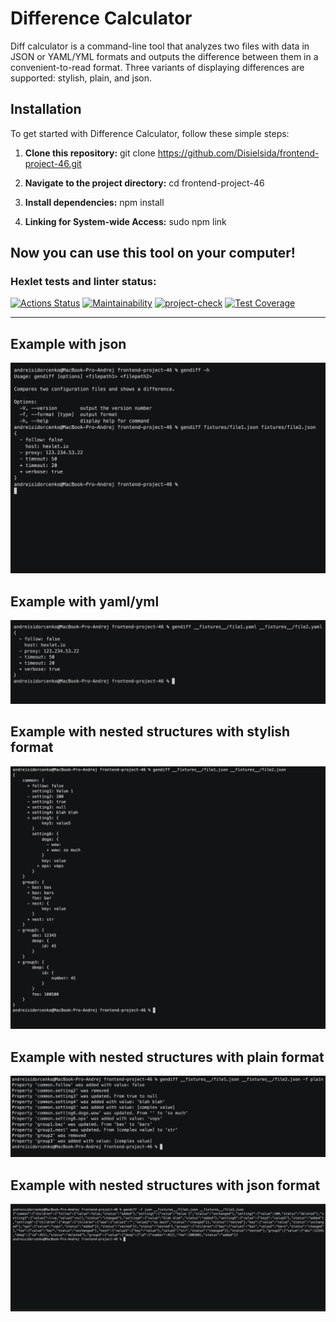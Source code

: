 # Difference Calculator

Diff calculator is a command-line tool that analyzes two files with data in JSON or YAML/YML formats and outputs the difference between them in a convenient-to-read format. Three variants of displaying differences are supported: stylish, plain, and json.

## Installation
To get started with Difference Calculator, follow these simple steps:

1. **Clone this repository:**
    git clone https://github.com/Disielsida/frontend-project-46.git

2. **Navigate to the project directory:**
    cd frontend-project-46

3. **Install dependencies:**
    npm install
4. **Linking for System-wide Access:**
    sudo npm link

Now you can use this tool on your computer!
---
### Hexlet tests and linter status:
[![Actions Status](https://github.com/Disielsida/frontend-project-46/actions/workflows/hexlet-check.yml/badge.svg)](https://github.com/Disielsida/frontend-project-46/actions)
[![Maintainability](https://api.codeclimate.com/v1/badges/6880ab95092b68885319/maintainability)](https://codeclimate.com/github/Disielsida/frontend-project-46/maintainability)
[![project-check](https://github.com/Disielsida/frontend-project-46/actions/workflows/check-project.yml/badge.svg)](https://github.com/Disielsida/frontend-project-46/actions/workflows/check-project.yml)
[![Test Coverage](https://api.codeclimate.com/v1/badges/6880ab95092b68885319/test_coverage)](https://codeclimate.com/github/Disielsida/frontend-project-46/test_coverage)

---
 
## Example with json
[![function working with json](img/working.png)](https://asciinema.org/a/p7IYqxOVDKigA1CSb5QdgVCwx)

## Example with yaml/yml
[![function working with yaml/yml](img/working_yaml.png)](https://asciinema.org/a/p7IYqxOVDKigA1CSb5QdgVCwx)

## Example with nested structures with stylish format 
[![function working with stylish](img/nested.png)](https://asciinema.org/a/LuOAxGGp5NXJEFdnaIQAri3yI)

## Example with nested structures with plain format 
[![function working with stylish](img/plain.png)](https://asciinema.org/a/LLrk24i5AcdOddS6qtlnXNidV)

## Example with nested structures with json format 
[![function working with stylish](img/json.png)](https://asciinema.org/a/25tKCRye40nDJoUqm49LyoTZ4)